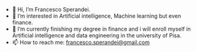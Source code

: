 - 👋 Hi, I’m Francesco Sperandei. 
- 👀 I’m interested in Artificial intelligence, Machine learning but even finance.
- 🌱 I’m currently finishing my degree in finance and i will enroll myself in Artificial intelligence and data engineering in the university of Pisa.
- 📫 How to reach me: francesco.sperandei@gmail.com

<!---
Spera99/Spera99 is a ✨ special ✨ repository because its `README.md` (this file) appears on your GitHub profile.
You can click the Preview link to take a look at your changes.
--->
